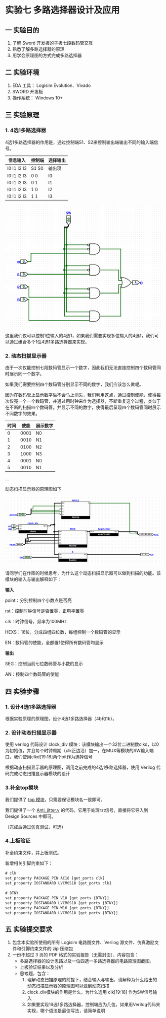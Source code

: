 # 实验七  多路选择器设计及应用

## 一    实验目的

1. 了解 Sword 开发板的子板七段数码管交互
2. 熟悉了解多路选择器的原理
3. 用学会原理图的方式完成多路选择器

## 二    实验环境

1. EDA 工具： Logisim Evolution、Vivado
2. SWORD 开发板
3. 操作系统： Windows 10+

## 三    实验原理

### 1. 4选1多路选择器

4选1多路选择器的作用是，通过控制端S1、S2来控制输出端输出不同的输入端信号。

|信息输入|控制端|选择输出|
|-|-|-|
|I0 I1 I2 I3|S1 S0|输出项|
|I0 I1 I2 I3|0 0|I0|
|I0 I1 I2 I3|0 1|I1|
|I0 I1 I2 I3|1 0|I2|
|I0 I1 I2 I3|1 1|I3|

![一位多选器](img/lab7/1.png)

这里我们仅可以控制1位输入的4选1，如果我们需要实现多位输入的4选1，我们可以通过组合多个1位4选1多路选择器来实现。

### 2. 动态扫描显示器

由于一次仅能控制七段数码管显示一个数字，因此我们无法直接控制四个数码管同时展示同一个数字。

如果我们需要控制四个数码管分别显示不同的数字，我们应该怎么做呢。

因为在数码管上显示数字后不会马上消失，我们利用这点，通过控制使能，使得每次仅亮一个一个数码管，并通过用时钟来作为选择器，不断重复这个过程，类似于在不断的扫描四个数码管，并显示不同的数字，使得最后呈现四个数码管同时展示不同数字的效果。

| 时间 |使能|展示数字|
|-|-|-|
|0|0001|N0|
|1|0010|N1|
|2|0100|N2|
|3|1000|N3|
|4|0001|N0|
|5|0010|N1|
...

动态扫描显示器的原理图如下

![displaySync](img/lab7/3.png)


请同学们在作图的时候思考，为什么这个动态扫描显示器可以做到扫描的功能。该模块的输入与输出解释如下：

**输入**

point：分别控制四个小数点是否亮

rst：控制时钟信号是否置零，正电平置零

clk：时钟信号，频率为100MHz

HEXS：16位，分成四组四位数，每组控制一个数码管的显示

EN：数码管的使能，全部置1使得所有数码管均显示

**输出**

SEG：控制当前七位数码管与小数的显示

AN：控制四个数码管的使能



## 四    实验步骤

### 1. 设计4选1多路选择器

根据实验原理的原理图，设计4选1多路选择器（4b和1b）。

### 2. 设计动态扫描显示器

使用 verilog 代码设计 clock_div 模块：该模块输出一个32位二进制数clkd，以0为初始值，并且每个时钟周期（clk正边沿）加一，在MUX等模块的SW输入端口，我们使用clkd[19:18]两个bit作为选择信号

根据动态扫描显示器的原理图，调用之前完成的4选1多路选择器，使用 Verilog 代码完成动态扫描显示器模块的设计

### 3.补全top模块

我们提供了 [top 模块](top7.v)，只需要保证模块名一致即可。

我们提供了一个 [Anti_jitter.v](Anti_jitter.v) 的代码，它用于处理rst信号，直接将它导入到 Design Sources 中即可。

（完成后通过[仿真测试](topSim7.v)，可选）

### 4.上板验证

补全约束文件，并上板测试。

新增相关引脚约束如下：

```
# clk
set_property PACKAGE_PIN AC18 [get_ports clk]
set_property IOSTANDARD LVCMOS18 [get_ports clk]

# BTNY
set_property PACKAGE_PIN V18 [get_ports {BTNY}]
set_property IOSTANDARD LVCMOS18 [get_ports {BTNY}]
set_property PACKAGE_PIN W16 [get_ports {BTNY}]
set_property IOSTANDARD LVCMOS18 [get_ports {BTNY}]
```





## 五    实验提交要求
1. 包含本实验所使用的所有 Logisim 电路图文件、Verilog 源文件、仿真激励文件和引脚约束文件的 zip 压缩包
2. 一份不超过 3 页的 PDF 格式的实验报告（无需封面），内容包含：
      - 多路选择器的设计思路以及一位四选一多路选择器的电路原理图截图。
      - 上板验证结果以及分析
      - 思考题，包含：
          1. 理解动态扫描原理的前提下，结合输入与输出，请解释为什么给出的动态扫描显示器的原理图可以做到动态扫描
          2. clock_div模块的作用是什么，为什么选用 clk[19:18] 作为SW信号输入
          3. 如果要实现16选1多路选择器，控制端应为几位，如果用Verilog代码来实现，哪个语法是最佳写法，请简单说明